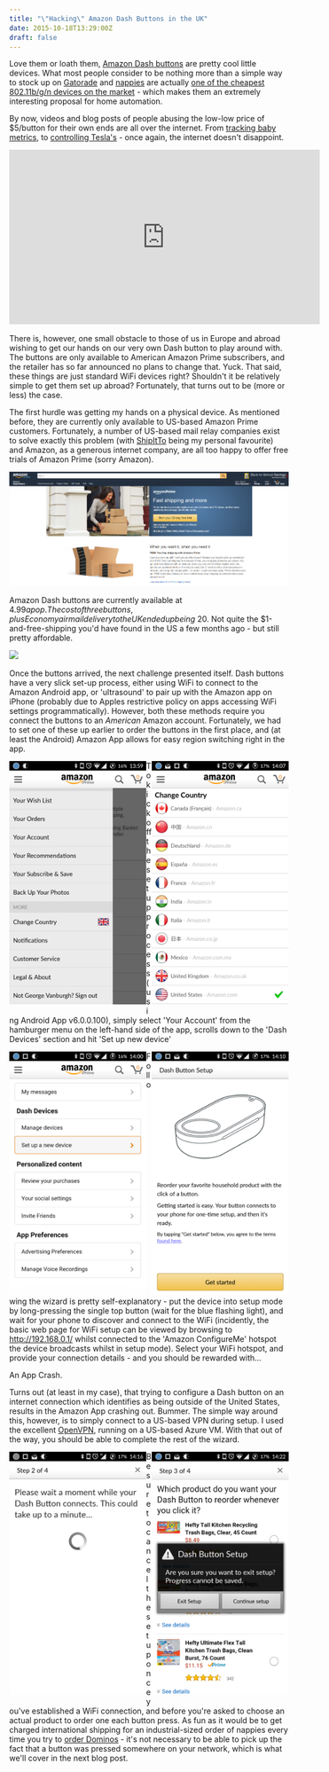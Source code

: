 ```yaml
---
title: "\"Hacking\" Amazon Dash Buttons in the UK"
date: 2015-10-18T13:29:00Z
draft: false
---
```


Love them or loath them, [Amazon Dash buttons](https://www.amazon.com/oc/dash-button) are pretty cool little devices. What most people consider to be nothing more than a simple way to stock up on [Gatorade](http://goo.gl/C5uXAF) and [nappies](http://goo.gl/U8anI3) are actually [one of the cheapest 802.11b/g/n devices on the market](http://www.amateurradio.com/inside-the-802-11bgn-amazon-dash-button/) - which makes them an extremely interesting proposal for home automation. 

By now, videos and blog posts of people abusing the low-low price of $5/button for their own ends are all over the internet. From [tracking baby metrics](https://medium.com/@edwardbenson/how-i-hacked-amazon-s-5-wifi-button-to-track-baby-data-794214b0bdd8), to [controlling Tesla's](https://www.youtube.com/watch?v=e1hmjyNwrCQ) - once again, the internet doesn't disappoint. 

<iframe width="560" height="315" src="https://www.youtube.com/embed/e1hmjyNwrCQ" frameborder="0" allowfullscreen></iframe>

There is, however, one small obstacle to those of us in Europe and abroad wishing to get our hands on our very own Dash button to play around with. The buttons are only available to American Amazon Prime subscribers, and the retailer has so far announced no plans to change that. Yuck. That said, these things are just standard WiFi devices right? Shouldn't it be relatively simple to get them set up abroad? Fortunately, that turns out to be (more or less) the case.

The first hurdle was getting my hands on a physical device. As mentioned before, they are currently only available to US-based Amazon Prime customers. Fortunately, a number of US-based mail relay companies exist to solve exactly this problem (with [ShipItTo](https://www.shipito.com/) being my personal favourite) and Amazon, as a generous internet company, are all too happy to offer free trials of Amazon Prime (sorry Amazon).

![](/img/amazonPrime-1.PNG)

Amazon Dash buttons are currently available at $4.99 a pop. The cost of three buttons, plus Economy airmail delivery to the UK ended up being ~$20. Not quite the $1-and-free-shipping you'd have found in the US a few months ago - but still pretty affordable.

![](http://charts.camelcamelcamel.com/us/B00WJ12MQ8/amazon.png?force=1&zero=0&w=725&h=440&desired=false&legend=1&ilt=1&tp=all&fo=0&lang=en)

Once the buttons arrived, the next challenge presented itself. Dash buttons have a very slick set-up process, either using WiFi to connect to the Amazon Android app, or 'ultrasound' to pair up with the Amazon app on iPhone (probably due to Apples restrictive policy on apps accessing WiFi settings programmatically). However, both these methods require you connect the buttons to an *American* Amazon account. Fortunately, we had to set one of these up earlier to order the buttons in the first place, and (at least the Android) Amazon App allows for easy region switching right in the app.

<div class="container">
    <div style="float:left;width:49%">
        <img src="/img/2015-10-18-13-59-48.png">
    </div>
    <div style="float:right;width:49%">
        <img src="/img/2015-10-18-14-07-11.png">
    </div>
</div>

To kick off the setup process (using Android App v6.0.0.100), simply select 'Your Account' from the hamburger menu on the left-hand side of the app, scrolls down to the 'Dash Devices' section and hit 'Set up new device'

<div class="container">
    <div style="float:left;width:49%">
        <img src="/img/2015-10-18-14-00-23.png">
    </div>
    <div style="float:right;width:49%">
        <img src="/img/2015-10-18-14-10-46.png">
    </div>
</div>

Following the wizard is pretty self-explanatory - put the device into setup mode by long-pressing the single top button (wait for the blue flashing light), and wait for your phone to discover and connect to the WiFi (incidently, the basic web page for WiFi setup can be viewed by browsing to http://192.168.0.1/ whilst connected to the 'Amazon ConfigureMe' hotspot the device broadcasts whilst in setup mode). Select your WiFi hotspot, and provide your connection details - and you should be rewarded with...

An App Crash.

Turns out (at least in my case), that trying to configure a Dash button on an internet connection which identifies as being outside of the United States, results in the Amazon App crashing out. Bummer. The simple way around this, however, is to simply connect to a US-based VPN during setup. I used the excellent [OpenVPN](https://openvpn.net/), running on a US-based Azure VM. With that out of the way, you should be able to complete the rest of the wizard. 


<div class="container">
    <div style="float:left;width:49%">
        <img src="/img/2015-10-18-14-16-18.png">
    </div>
    <div style="float:right;width:49%">
        <img src="/img/2015-10-18-14-22-03.png">
    </div>
</div>

Be sure to cancel the setup once you've established a WiFi connection, and before you're asked to choose an actual product to order one each button press. As fun as it would be to get charged international shipping for an industrial-sized order of nappies every time you try to [order Dominos](http://www.theverge.com/2015/9/28/9407669/amazon-dash-button-hack-pizza) - it's not necessary to be able to pick up the fact that a button was pressed somewhere on your network, which is what we'll cover in the next blog post.